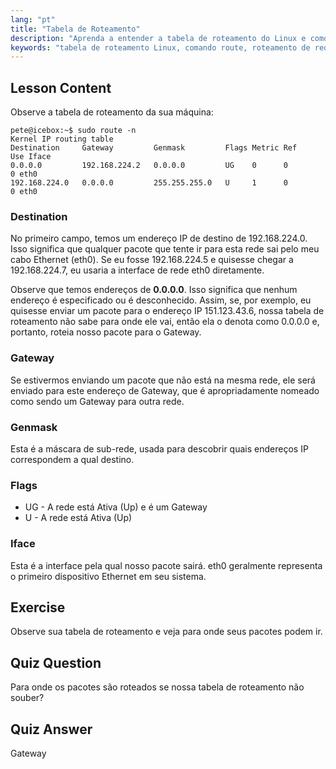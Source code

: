 ```yaml
---
lang: "pt"
title: "Tabela de Roteamento"
description: "Aprenda a entender a tabela de roteamento do Linux e como os pacotes são roteados usando o comando route. Explore destinos, gateways e interfaces para os fundamentos de rede."
keywords: "tabela de roteamento Linux, comando route, roteamento de rede, rede Linux, Linux para iniciantes, tutorial Linux, guia de rede"
---
```


## Lesson Content

Observe a tabela de roteamento da sua máquina:

```plaintext
pete@icebox:~$ sudo route -n
Kernel IP routing table
Destination     Gateway         Genmask         Flags Metric Ref    Use Iface
0.0.0.0         192.168.224.2   0.0.0.0         UG    0      0        0 eth0
192.168.224.0   0.0.0.0         255.255.255.0   U     1      0        0 eth0
```

### Destination

No primeiro campo, temos um endereço IP de destino de 192.168.224.0. Isso significa que qualquer pacote que tente ir para esta rede sai pelo meu cabo Ethernet (eth0). Se eu fosse 192.168.224.5 e quisesse chegar a 192.168.224.7, eu usaria a interface de rede eth0 diretamente.

Observe que temos endereços de **0.0.0.0**. Isso significa que nenhum endereço é especificado ou é desconhecido. Assim, se, por exemplo, eu quisesse enviar um pacote para o endereço IP 151.123.43.6, nossa tabela de roteamento não sabe para onde ele vai, então ela o denota como 0.0.0.0 e, portanto, roteia nosso pacote para o Gateway.

### Gateway

Se estivermos enviando um pacote que não está na mesma rede, ele será enviado para este endereço de Gateway, que é apropriadamente nomeado como sendo um Gateway para outra rede.

### Genmask

Esta é a máscara de sub-rede, usada para descobrir quais endereços IP correspondem a qual destino.

### Flags

- UG - A rede está Ativa (Up) e é um Gateway
- U - A rede está Ativa (Up)

### Iface

Esta é a interface pela qual nosso pacote sairá. eth0 geralmente representa o primeiro dispositivo Ethernet em seu sistema.

## Exercise

Observe sua tabela de roteamento e veja para onde seus pacotes podem ir.

## Quiz Question

Para onde os pacotes são roteados se nossa tabela de roteamento não souber?

## Quiz Answer

Gateway
